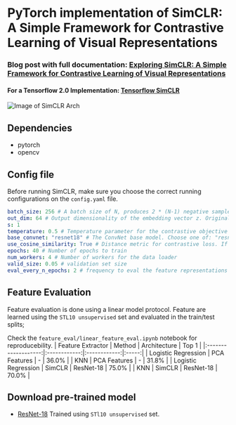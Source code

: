 # PyTorch implementation of SimCLR: A Simple Framework for Contrastive Learning of Visual Representations

### Blog post with full documentation: [Exploring SimCLR: A Simple Framework for Contrastive Learning of Visual Representations](https://sthalles.github.io/simple-self-supervised-learning/)

#### For a Tensorflow 2.0 Implementation: [Tensorflow SimCLR](https://github.com/sthalles/SimCLR-tensorflow)

![Image of SimCLR Arch](https://sthalles.github.io/assets/contrastive-self-supervised/cover.png)


## Dependencies

- pytorch
- opencv

## Config file

Before running SimCLR, make sure you choose the correct running configurations on the ```config.yaml``` file.

```yaml
batch_size: 256 # A batch size of N, produces 2 * (N-1) negative samples. Original implementation uses a batch size of 8192
out_dim: 64 # Output dimensionality of the embedding vector z. Original implementation uses 2048
s: 1
temperature: 0.5 # Temperature parameter for the contrastive objective
base_convnet: "resnet18" # The ConvNet base model. Choose one of: "resnet18 or resnet50". Original implementation uses resnet50
use_cosine_similarity: True # Distance metric for contrastive loss. If False, uses dot product
epochs: 40 # Number of epochs to train
num_workers: 4 # Number of workers for the data loader
valid_size: 0.05 # validation set size
eval_every_n_epochs: 2 # frequency to eval the feature representations' quality 
```

## Feature Evaluation

Feature evaluation is done using a linear model protocol. Feature are learned using the ```STL10 unsupervised``` set and evaluated in the train/test splits;

Check the ```feature_eval/linear_feature_eval.ipynb``` notebook for reproducebility.
|  Feature Extractor  |    Method    | Architecture | Top 1 |
|:-------------------:|:------------:|:------------:|:-----:|
| Logistic Regression | PCA Features |       -      | 36.0% |
|         KNN         | PCA Features |       -      | 31.8% |
| Logistic Regression |    SimCLR    |   ResNet-18  | 75.0% |
|         KNN         |    SimCLR    |   ResNet-18  | 70.0% |

## Download pre-trained model 

- [ResNet-18](https://drive.google.com/open?id=1zDHvk1oE1k3b4ApsK1AdMREIAcpkG-We) Trained using ```STl10 unsupervised``` set.
